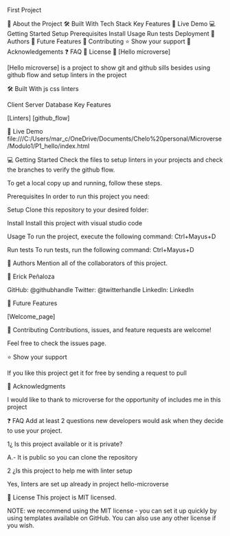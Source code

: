 First Project

📖 About the Project
🛠 Built With
Tech Stack
Key Features
🚀 Live Demo
💻 Getting Started
Setup
Prerequisites
Install
Usage
Run tests
Deployment
👥 Authors
🔭 Future Features
🤝 Contributing
⭐️ Show your support
🙏 Acknowledgements
❓ FAQ
📝 License
📖 [Hello microverse]


[Hello microverse] is a project to show git and github sills 
besides using github flow and setup linters in the project 

🛠 Built With
js 
css
linters

Client
Server
Database
Key Features


[Linters]
[github_flow]


🚀 Live Demo
file:///C:/Users/mar_c/OneDrive/Documents/Chelo%20personal/Microverse/Modulo1/P1_hello/index.html



💻 Getting Started
Check the files to setup linters in your projects and check the branches to verify the github flow.

To get a local copy up and running, follow these steps.

Prerequisites
In order to run this project you need:

Setup
Clone this repository to your desired folder:

Install
Install this project with visual studio code 

Usage
To run the project, execute the following command:
 Ctrl+Mayus+D

Run tests
To run tests, run the following command:
 Ctrl+Mayus+D



👥 Authors
Mention all of the collaborators of this project.

👤 Erick Peñaloza

GitHub: @githubhandle
Twitter: @twitterhandle
LinkedIn: LinkedIn


🔭 Future Features


 [Welcome_page]
 

🤝 Contributing
Contributions, issues, and feature requests are welcome!

Feel free to check the issues page.



⭐️ Show your support


If you like this project get it for free by sending a request to pull 



🙏 Acknowledgments

I would like to thank to microverse for the opportunity of includes me in this project 

❓ FAQ
Add at least 2 questions new developers would ask when they decide to use your project.

1¿ Is this project available or it is private? 

A.- It is public so you can clone the repository

2 ¿Is this project to help me with linter setup

Yes, linters are set up already in project hello-microverse


📝 License
This project is MIT licensed.

NOTE: we recommend using the MIT license - you can set it up quickly by using templates available on GitHub. You can also use any other license if you wish.